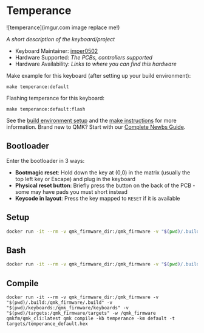 # Temperance

![temperance](imgur.com image replace me!)

*A short description of the keyboard/project*

* Keyboard Maintainer: [imper0502](https://github.com/imper0502)
* Hardware Supported: *The PCBs, controllers supported*
* Hardware Availability: *Links to where you can find this hardware*

Make example for this keyboard (after setting up your build environment):

    make temperance:default

Flashing temperance for this keyboard:

    make temperance:default:flash

See the [build environment setup](https://docs.qmk.fm/#/getting_started_build_tools) and the [make instructions](https://docs.qmk.fm/#/getting_started_make_guide) for more information. Brand new to QMK? Start with our [Complete Newbs Guide](https://docs.qmk.fm/#/newbs).

## Bootloader

Enter the bootloader in 3 ways:

* **Bootmagic reset**: Hold down the key at (0,0) in the matrix (usually the top left key or Escape) and plug in the keyboard
* **Physical reset button**: Briefly press the button on the back of the PCB - some may have pads you must short instead
* **Keycode in layout**: Press the key mapped to `RESET` if it is available
## Setup
```bash
docker run -it --rm -v qmk_firmware_dir:/qmk_firmware -v "$(pwd)/.build:/qmk_firmware/.build" -v "$(pwd)/keyboards:/qmk_firmware/keyboards" -v "$(pwd)/targets:/qmk_firmware/targets" -w /qmk_firmware qmkfm/qmk_cli:latest qmk setup
```

## Bash
```bash
docker run -it --rm -v qmk_firmware_dir:/qmk_firmware -v "$(pwd)/.build:/qmk_firmware/.build" -v "$(pwd)/keyboards:/qmk_firmware/keyboards" -v "$(pwd)/targets:/qmk_firmware/targets" -w /qmk_firmware qmkfm/qmk_cli:latest /bin/bash
```

## Compile
```shell
docker run -it --rm -v qmk_firmware_dir:/qmk_firmware -v "$(pwd)/.build:/qmk_firmware/.build" -v "$(pwd)/keyboards:/qmk_firmware/keyboards" -v "$(pwd)/targets:/qmk_firmware/targets" -w /qmk_firmware qmkfm/qmk_cli:latest qmk compile -kb temperance -km default -t targets/temperance_default.hex
```